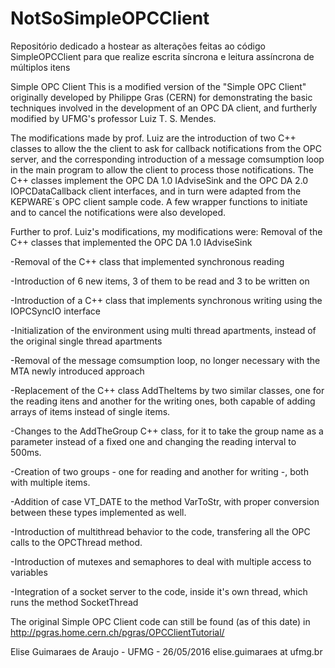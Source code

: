 # NotSoSimpleOPCClient
Repositório dedicado a hostear as alterações feitas ao código SimpleOPCClient para que realize escrita síncrona e leitura assíncrona de múltiplos itens

Simple OPC Client
 This is a modified version of the "Simple OPC Client" originally
 developed by Philippe Gras (CERN) for demonstrating the basic techniques
 involved in the development of an OPC DA client, and furtherly modified by UFMG's professor Luiz T. S. Mendes.

 The modifications made by prof. Luiz are the introduction of two C++ classes to allow the
 the client to ask for callback notifications from the OPC server, and
 the corresponding introduction of a message comsumption loop in the
 main program to allow the client to process those notifications. The
 C++ classes implement the OPC DA 1.0 IAdviseSink and the OPC DA 2.0
 IOPCDataCallback client interfaces, and in turn were adapted from the
 KEPWARE´s  OPC client sample code. A few wrapper functions to initiate
 and to cancel the notifications were also developed.

 Further to prof. Luiz's modifications, my modifications were:
 Removal of the C++ classes that implemented the OPC DA 1.0 IAdviseSink
 
 -Removal of the C++ class that implemented synchronous reading
 
 -Introduction of 6 new items, 3 of them to be read and 3 to be written on
 
 -Introduction of a C++ class that implements synchronous writing using the IOPCSyncIO interface
 
 -Initialization of the environment using multi thread apartments, instead of the original single thread apartments
 
 -Removal of the message comsumption loop, no longer necessary with the MTA newly introduced approach
 
 -Replacement of the C++ class AddTheItems by two similar classes, one for the reading itens and another for the writing ones, both capable of adding arrays of items instead of single items.

 -Changes to the AddTheGroup C++ class, for it to take the group name as a parameter instead of a fixed one and changing the reading interval to 500ms.
 
 -Creation of two groups - one for reading and another for writing -, both with multiple items.
 
 -Addition of case VT_DATE to the method VarToStr, with proper conversion between these types implemented as well.
 
 -Introduction of multithread behavior to the code, transfering all the OPC calls to the OPCThread method.
 
 -Introduction of mutexes and semaphores to deal with multiple access to variables
 
 -Integration of a socket server to the code, inside it's own thread, which runs the method SocketThread

 The original Simple OPC Client code can still be found (as of this date)
 in
        http://pgras.home.cern.ch/pgras/OPCClientTutorial/


Elise Guimaraes de Araujo - UFMG - 26/05/2016
elise.guimaraes at ufmg.br
